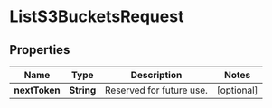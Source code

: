 

# ListS3BucketsRequest


## Properties

| Name | Type | Description | Notes |
|------------ | ------------- | ------------- | -------------|
|**nextToken** | **String** | Reserved for future use. |  [optional] |



